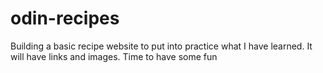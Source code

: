 # odin-recipes
Building a basic recipe website to put into practice what I have learned. It will have links and images. Time to have some fun